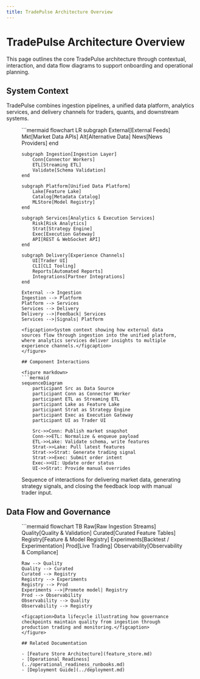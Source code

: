 ```yaml
---
title: TradePulse Architecture Overview
---
```


# TradePulse Architecture Overview

This page outlines the core TradePulse architecture through contextual, interaction, and data flow diagrams to support onboarding and operational planning.

## System Context

TradePulse combines ingestion pipelines, a unified data platform, analytics services, and delivery channels for traders, quants, and downstream systems.

<figure markdown>
```mermaid
flowchart LR
    subgraph External[External Feeds]
        Mkt[Market Data APIs]
        Alt[Alternative Data]
        News[News Providers]
    end

    subgraph Ingestion[Ingestion Layer]
        Conn[Connector Workers]
        ETL[Streaming ETL]
        Validate[Schema Validation]
    end

    subgraph Platform[Unified Data Platform]
        Lake[Feature Lake]
        Catalog[Metadata Catalog]
        MLStore[Model Registry]
    end

    subgraph Services[Analytics & Execution Services]
        Risk[Risk Analytics]
        Strat[Strategy Engine]
        Exec[Execution Gateway]
        API[REST & WebSocket API]
    end

    subgraph Delivery[Experience Channels]
        UI[Trader UI]
        CLI[CLI Tooling]
        Reports[Automated Reports]
        Integrations[Partner Integrations]
    end

    External --> Ingestion
    Ingestion --> Platform
    Platform --> Services
    Services --> Delivery
    Delivery -->|Feedback| Services
    Services -->|Signals| Platform
```
<figcaption>System context showing how external data sources flow through ingestion into the unified platform, where analytics services deliver insights to multiple experience channels.</figcaption>
</figure>

## Component Interactions

<figure markdown>
```mermaid
sequenceDiagram
    participant Src as Data Source
    participant Conn as Connector Worker
    participant ETL as Streaming ETL
    participant Lake as Feature Lake
    participant Strat as Strategy Engine
    participant Exec as Execution Gateway
    participant UI as Trader UI

    Src->>Conn: Publish market snapshot
    Conn->>ETL: Normalize & enqueue payload
    ETL->>Lake: Validate schema, write features
    Strat->>Lake: Pull latest features
    Strat->>Strat: Generate trading signal
    Strat->>Exec: Submit order intent
    Exec->>UI: Update order status
    UI->>Strat: Provide manual overrides
```
<figcaption>Sequence of interactions for delivering market data, generating strategy signals, and closing the feedback loop with manual trader input.</figcaption>
</figure>

## Data Flow and Governance

<figure markdown>
```mermaid
flowchart TB
    Raw[Raw Ingestion Streams]
    Quality[Quality & Validation]
    Curated[Curated Feature Tables]
    Registry[Feature & Model Registry]
    Experiments[Backtest / Experimentation]
    Prod[Live Trading]
    Observability[Observability & Compliance]

    Raw --> Quality
    Quality --> Curated
    Curated --> Registry
    Registry --> Experiments
    Registry --> Prod
    Experiments -->|Promote model| Registry
    Prod --> Observability
    Observability --> Quality
    Observability --> Registry
```
<figcaption>Data lifecycle illustrating how governance checkpoints maintain quality from ingestion through production trading and monitoring.</figcaption>
</figure>

## Related Documentation

- [Feature Store Architecture](feature_store.md)
- [Operational Readiness](../operational_readiness_runbooks.md)
- [Deployment Guide](../deployment.md)


